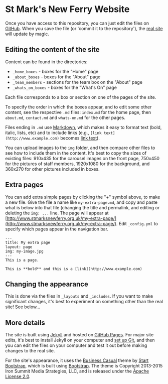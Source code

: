 # St Mark's New Ferry Website

Once you have access to this repository, you can just edit the files on [GitHub](https://github.com/stmarksnewferry/stmarksnewferry.github.io). When you save the file (or 'commit it to the repository'), the [real site](http://www.stmarksnewferry.org.uk/) will update by magic.

## Editing the content of the site

Content can be found in the directories:

* `_home_boxes` - boxes for the "Home" page
* `_about_boxes` - boxes for the "About" page
* `_team_members` - sections for the team box on the "About" page
* `_whats_on_boxes` - boxes for the "What's On" page

Each file corresponds to a box or section on one of the pages of the site.

To specify the order in which the boxes appear, and to edit some other content, see the respective `.md` files: `index.md` for the home page, then `about.md`, `contact.md` and `whats-on.md` for the other pages.

Files ending in `.md` use [Markdown](https://help.github.com/articles/markdown-basics), which makes it easy to format text (bold, italic, lists, etc) and to include links (e.g., `[link text](http://www.example.com)` becomes [link text](http://www.example.com)).

You can upload images to the `img` folder, and then compare other files to see how to include them in the content. It's best to copy the sizes of existing files: 910x435 for the carousel images on the front page, 750x450 for the pictures of staff members, 1920x1080 for the background, and 360x270 for other pictures included in boxes.

## Extra pages

You can add extra simple pages by clicking the "+" symbol above, to make a new file. Give the file a name like `my-extra-page.md`, and copy and paste what is below into that file (changing the title and permalink, and editing or deleting the `img: ...` line. The page will appear at [http://www.stmarksnewferry.org.uk/my-extra-page/](http://www.stmarksnewferry.org.uk/my-extra-page/). Edit `_config.yml` to specify which pages appear in the navigation bar.

    ---
    title: My extra page
    layout: page
    img: my-image.jpg
    ---
    This is a page.

    This is **bold** and this is a [link](http://www.example.com)

## Changing the appearance

This is done via the files in `_layouts` and `_includes`. If you want to make significant changes, it's best to experiment on something other than the real site! See below...

## More details

The site is built using [Jekyll](http://jekyllrb.com/) and hosted on [GitHub Pages](https://pages.github.com/). For major site edits, it's best to install Jekyll on your computer and [set up Git](https://help.github.com/articles/set-up-git), and then you can edit the files on your computer and test it out before making changes to the real site.

For the site's appearance, it uses the [Business Casual](http://startbootstrap.com/template-overviews/business-casual/) theme by [Start Bootstrap](http://startbootstrap.com/), which is built using [Bootstrap](http://getbootstrap.com/). The theme is Copyright 2013-2015 Iron Summit Media Strategies, LLC, and is released under the [Apache License 2.0](http://www.apache.org/licenses/LICENSE-2.0).
